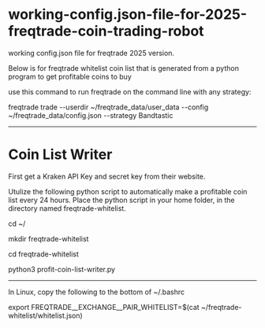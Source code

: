 # working-config.json-file-for-2025-freqtrade-coin-trading-robot
working config.json file for freqtrade 2025 version. 

Below is for freqtrade whitelist coin list that is generated from a python program to get profitable coins to buy

use this command to run freqtrade on the command line with any strategy:

freqtrade trade --userdir ~/freqtrade_data/user_data --config ~/freqtrade_data/config.json --strategy Bandtastic

---------------------
# Coin List Writer
First get a Kraken API Key and secret key from their website. 

Utulize the following python script to automatically make a profitable coin list every 24 hours. 
Place the python script in your 
home folder, in the directory named 
freqtrade-whitelist. 

cd ~/

mkdir freqtrade-whitelist

cd freqtrade-whitelist

python3 profit-coin-list-writer.py

----------------
In Linux, copy the following to 
the bottom of ~/.bashrc



export FREQTRADE__EXCHANGE__PAIR_WHITELIST=$(cat ~/freqtrade-whitelist/whitelist.json)
